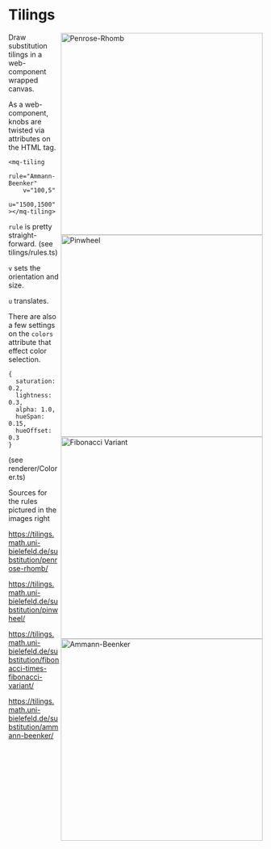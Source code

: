 # Tilings

<img align="right" src="https://tilings.metaquanta.com/sample/penrose_cropped.png" width=400 alt="Penrose-Rhomb"/>
<img align="right" src="https://tilings.metaquanta.com/sample/pinwheel_cropped.png" width=400 alt="Pinwheel"/>
<img align="right" src="https://tilings.metaquanta.com/sample/fibonacci_cropped.png" width=400 alt="Fibonacci Variant"/>
<img align="right" src="https://tilings.metaquanta.com/sample/ammann_cropped.png" width=400 alt="Ammann-Beenker"/>

Draw substitution tilings in a web-component wrapped canvas.

As a web-component, knobs are twisted via attributes on the HTML tag.

```
<mq-tiling 
    rule="Ammann-Beenker" 
    v="100,5" 
    u="1500,1500"
></mq-tiling>

```


`rule` is pretty straight-forward. (see tilings/rules.ts)

`v` sets the orientation and size.

`u` translates.


There are also a few settings on the `colors` attribute that effect color selection. 


```
{
  saturation: 0.2,
  lightness: 0.3,
  alpha: 1.0,
  hueSpan: 0.15,
  hueOffset: 0.3
}
```

(see renderer/Colorer.ts)

Sources for the rules pictured in the images right

https://tilings.math.uni-bielefeld.de/substitution/penrose-rhomb/

https://tilings.math.uni-bielefeld.de/substitution/pinwheel/

https://tilings.math.uni-bielefeld.de/substitution/fibonacci-times-fibonacci-variant/

https://tilings.math.uni-bielefeld.de/substitution/ammann-beenker/



